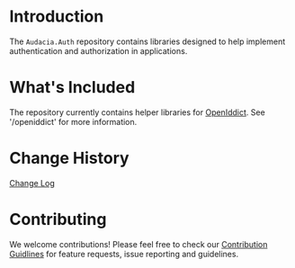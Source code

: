 # Introduction

The `Audacia.Auth` repository contains libraries designed to help implement authentication and authorization in applications.

# What's Included

The repository currently contains helper libraries for [OpenIddict](https://documentation.openiddict.com/). See '/openiddict' for more information.

# Change History

[Change Log](./CHANGELOG.md)

# Contributing
We welcome contributions! Please feel free to check our [Contribution Guidlines](https://github.com/audaciaconsulting/.github/blob/main/CONTRIBUTING.md) for feature requests, issue reporting and guidelines.
